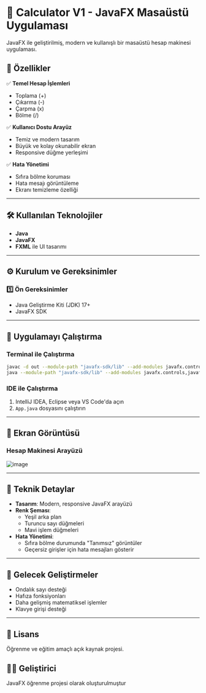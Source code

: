 # 🧮 Calculator V1 - JavaFX Masaüstü Uygulaması

JavaFX ile geliştirilmiş, modern ve kullanışlı bir masaüstü hesap makinesi uygulaması.

## 📌 Özellikler

✅ **Temel Hesap İşlemleri**
- Toplama (+)
- Çıkarma (-)
- Çarpma (x)
- Bölme (/)

✅ **Kullanıcı Dostu Arayüz**
- Temiz ve modern tasarım
- Büyük ve kolay okunabilir ekran
- Responsive düğme yerleşimi

✅ **Hata Yönetimi**
- Sıfıra bölme koruması
- Hata mesajı görüntüleme
- Ekranı temizleme özelliği

---

## 🛠️ Kullanılan Teknolojiler

- **Java**
- **JavaFX**
- **FXML** ile UI tasarımı

---

## ⚙️ Kurulum ve Gereksinimler

### 1️⃣ Ön Gereksinimler
- Java Geliştirme Kiti (JDK) 17+
- JavaFX SDK

---

## 🚀 Uygulamayı Çalıştırma

### Terminal ile Çalıştırma
```bash
javac -d out --module-path "javafx-sdk/lib" --add-modules javafx.controls,javafx.fxml src/com/example/calculator_v1/*.java
java --module-path "javafx-sdk/lib" --add-modules javafx.controls,javafx.fxml -cp out com.example.calculator_v1.App
```

### IDE ile Çalıştırma
1. IntelliJ IDEA, Eclipse veya VS Code'da açın
2. `App.java` dosyasını çalıştırın

---

## 📸 Ekran Görüntüsü

### **Hesap Makinesi Arayüzü**
![image](https://github.com/user-attachments/assets/9c61a651-f798-48cb-8766-84a76d39dba3)



---

## 🔧 Teknik Detaylar

- **Tasarım**: Modern, responsive JavaFX arayüzü
- **Renk Şeması**: 
  - Yeşil arka plan
  - Turuncu sayı düğmeleri
  - Mavi işlem düğmeleri
- **Hata Yönetimi**: 
  - Sıfıra bölme durumunda "Tanımsız" görüntüler
  - Geçersiz girişler için hata mesajları gösterir

---

## 🚧 Gelecek Geliştirmeler

- Ondalık sayı desteği
- Hafıza fonksiyonları
- Daha gelişmiş matematiksel işlemler
- Klavye girişi desteği

---

## 📜 Lisans

Öğrenme ve eğitim amaçlı açık kaynak projesi.

## 👨‍💻 Geliştirici

JavaFX öğrenme projesi olarak oluşturulmuştur
